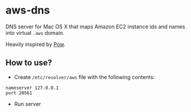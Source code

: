 # aws-dns

DNS server for Mac OS X that maps Amazon EC2 instance ids and names into virtual `.aws` domain. 

Heavily inspired by [Pow](http://pow.cx).

## How to use?

* Create `/etc/resolver/aws` file with the following contents:
```
nameserver 127.0.0.1
port 20561
```
* Run server
  
